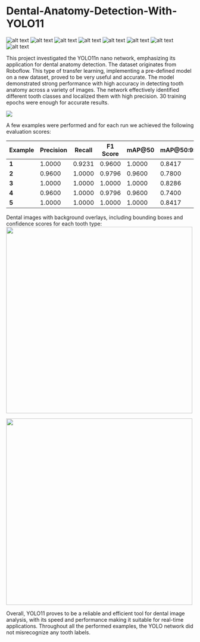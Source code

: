 # Dental-Anatomy-Detection-With-YOLO11
![ alt text ](https://img.shields.io/badge/license-MIT-green?style=&logo=)
![ alt text ](https://img.shields.io/badge/-Jupyter-F37626?logo=Jupyter&logoColor=white)
![ alt text ](https://img.shields.io/badge/-YOLO-111F68?logo=YOLO&logoColor=white)
![ alt text ](https://img.shields.io/badge/-Weights_&_Biases-FFBE00?logo=weightsandbiases&logoColor=black)
![ alt text ](https://img.shields.io/badge/-Ultralytics-111F68?logo=Ultralytics&logoColor=white)
![ alt text ](https://img.shields.io/badge/-OpenCV-5C3EE8?logo=OpenCV&logoColor=white)
![ alt text ](https://img.shields.io/badge/-NumPy-013243?logo=Numpy&logoColor=white)
![ alt text ](https://img.shields.io/badge/-Roboflow-6706CE?logo=Roboflow&logoColor=white)

This project investigated the YOLO11n nano network, emphasizing its application for dental anatomy detection. The dataset originates from Roboflow. This type of transfer learning, implementing a pre-defined model on a new dataset, proved to be very useful and accurate. The model demonstrated strong performance with high accuracy in detecting tooth anatomy across a variety of images. The network effectively identified different tooth classes and localized them with high precision. 30 training epochs were enough for accurate results.

<img src='https://github.com/user-attachments/assets/21a774fb-8b19-4456-8b22-0242b80beb7e' />


A few examples were performed and for each run we achieved the following evaluation scores:

| **Example** | **Precision** | **Recall** | **F1 Score** | **mAP@50** | **mAP@50:95** | **Weighted<br>Fitness** | **Unweighted<br>Fitness** |
|-------------|---------------|------------|--------------|------------|---------------|-------------------------|---------------------------|
|    **1**    | 1.0000        | 0.9231     | 0.9600       | 1.0000     | 0.8417        | 0.9457                  | 0.9412                    |
|    **2**    | 0.9600        | 1.0000     | 0.9796       | 0.9600     | 0.7800        | 0.9329                  | 0.9250                    |
|    **3**    | 1.0000        | 1.0000     | 1.0000       | 1.0000     | 0.8286        | 0.9629                  | 0.9571                    |
|    **4**    | 0.9600        | 1.0000     | 0.9796       | 0.9600     | 0.7400        | 0.9264                  | 0.9150                    |
|    **5**    | 1.0000        | 1.0000     | 1.0000       | 1.0000     | 0.8417        | 0.9653                  | 0.9604                    |

Dental images with background overlays, including bounding boxes and confidence scores for each tooth type:
<img src='https://github.com/user-attachments/assets/41a97f2f-7c9b-478b-bd35-66d81a9f4791' width='500'/>

<img src='https://github.com/user-attachments/assets/f9988848-1eeb-4144-b618-f426512f2b84' width='500'/>

Overall, YOLO11 proves to be a reliable and efficient tool for dental image analysis, with its speed and performance making it suitable for real-time applications. Throughout all the performed examples, the YOLO network did not misrecognize any tooth labels.
